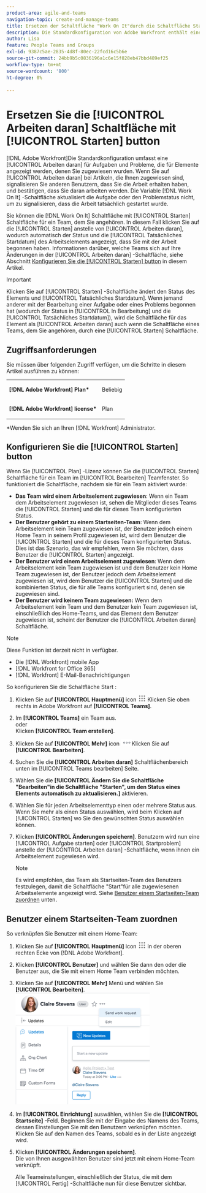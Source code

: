 ```yaml
---
product-area: agile-and-teams
navigation-topic: create-and-manage-teams
title: Ersetzen der Schaltfläche "Work On It"durch die Schaltfläche Start
description: Die Standardkonfiguration von Adobe Workfront enthält eine Schaltfläche "Bearbeiten", die Aufgaben und Probleme enthält, die für Elemente angezeigt werden, denen Sie zugewiesen wurden.
author: Lisa
feature: People Teams and Groups
exl-id: 9387c5ae-2835-4d8f-80ec-22fcd16c5b6e
source-git-commit: 24bb9b5c0836196a1c6e15f828eb47bbd489ef25
workflow-type: tm+mt
source-wordcount: '800'
ht-degree: 0%

---
```


# Ersetzen Sie die [!UICONTROL Arbeiten daran] Schaltfläche mit [!UICONTROL Starten] button

[!DNL Adobe Workfront]Die Standardkonfiguration umfasst eine [!UICONTROL Arbeiten daran] für Aufgaben und Probleme, die für Elemente angezeigt werden, denen Sie zugewiesen wurden. Wenn Sie auf [!UICONTROL Arbeiten daran] bei Artikeln, die Ihnen zugewiesen sind, signalisieren Sie anderen Benutzern, dass Sie die Arbeit erhalten haben, und bestätigen, dass Sie daran arbeiten werden. Die Variable [!DNL Work On It] -Schaltfläche aktualisiert die Aufgabe oder den Problemstatus nicht, um zu signalisieren, dass die Arbeit tatsächlich gestartet wurde.

Sie können die [!DNL Work On It] Schaltfläche mit [!UICONTROL Starten] Schaltfläche für ein Team, dem Sie angehören. In diesem Fall klicken Sie auf die [!UICONTROL Starten] anstelle von [!UICONTROL Arbeiten daran], wodurch automatisch der Status und die [!UICONTROL Tatsächliches Startdatum] des Arbeitselements angezeigt, dass Sie mit der Arbeit begonnen haben. Informationen darüber, welche Teams sich auf Ihre Änderungen in der [!UICONTROL Arbeiten daran] -Schaltfläche, siehe Abschnitt [Konfigurieren Sie die [!UICONTROL Starten] button](#configure-the-uicontrol-start-button) in diesem Artikel.

>[!IMPORTANT]
>
>Klicken Sie auf [!UICONTROL Starten] -Schaltfläche ändert den Status des Elements und [!UICONTROL Tatsächliches Startdatum]. Wenn jemand anderer mit der Bearbeitung einer Aufgabe oder eines Problems begonnen hat (wodurch der Status in [!UICONTROL In Bearbeitung] und die [!UICONTROL Tatsächliches Startdatum]), wird die Schaltfläche für das Element als [!UICONTROL Arbeiten daran] auch wenn die Schaltfläche eines Teams, dem Sie angehören, durch eine [!UICONTROL Starten] Schaltfläche.

## Zugriffsanforderungen

Sie müssen über folgenden Zugriff verfügen, um die Schritte in diesem Artikel ausführen zu können:

<table style="table-layout:auto"> 
 <col> 
 </col> 
 <col> 
 </col> 
 <tbody> 
  <tr> 
   <td role="rowheader"><strong>[!DNL Adobe Workfront] Plan*</strong></td> 
   <td> <p>Beliebig</p> </td> 
  </tr> 
  <tr> 
   <td role="rowheader"><strong>[!DNL Adobe Workfront] license*</strong></td> 
   <td> <p>Plan</p> </td> 
  </tr> 
 </tbody> 
</table>

&#42;Wenden Sie sich an Ihren [!DNL Workfront] Administrator.

## Konfigurieren Sie die [!UICONTROL Starten] button

Wenn Sie [!UICONTROL Plan] -Lizenz können Sie die [!UICONTROL Starten] Schaltfläche für ein Team im [!UICONTROL Bearbeiten] Teamfenster. So funktioniert die Schaltfläche, nachdem sie für ein Team aktiviert wurde:

* **Das Team wird einem Arbeitselement zugewiesen**: Wenn ein Team dem Arbeitselement zugewiesen ist, sehen die Mitglieder dieses Teams die [!UICONTROL Starten] und die für dieses Team konfigurierten Status.
* **Der Benutzer gehört zu einem Startseiten-Team**: Wenn dem Arbeitselement kein Team zugewiesen ist, der Benutzer jedoch einem Home Team in seinem Profil zugewiesen ist, wird dem Benutzer die [!UICONTROL Starten] und die für dieses Team konfigurierten Status. Dies ist das Szenario, das wir empfehlen, wenn Sie möchten, dass Benutzer die [!UICONTROL Starten] angezeigt.
* **Der Benutzer wird einem Arbeitselement zugewiesen**: Wenn dem Arbeitselement kein Team zugewiesen ist und dem Benutzer kein Home Team zugewiesen ist, der Benutzer jedoch dem Arbeitselement zugewiesen ist, wird dem Benutzer die [!UICONTROL Starten] und die kombinierten Status, die für alle Teams konfiguriert sind, denen sie zugewiesen sind.
* **Der Benutzer wird keinem Team zugewiesen:** Wenn dem Arbeitselement kein Team und dem Benutzer kein Team zugewiesen ist, einschließlich des Home-Teams, und das Element dem Benutzer zugewiesen ist, scheint der Benutzer die [!UICONTROL Arbeiten daran] Schaltfläche.

>[!NOTE]
>
>Diese Funktion ist derzeit nicht in verfügbar.
>
>* Die [!DNL Workfront] mobile App
>* [!DNL Workfront for Office 365]
>* [!DNL Workfront] E-Mail-Benachrichtigungen
>


So konfigurieren Sie die Schaltfläche Start :

1. Klicken Sie auf **[!UICONTROL Hauptmenü]** icon ![](assets/main-menu-icon.png) Klicken Sie oben rechts in Adobe Workfront auf **[!UICONTROL Teams]**.

1. Im **[!UICONTROL Teams]** ein Team aus.\
   oder\
   Klicken **[!UICONTROL Team erstellen]**.

1. Klicken Sie auf **[!UICONTROL Mehr]** icon ![](assets/more-icon.png)Klicken Sie auf **[!UICONTROL Bearbeiten]**.

1. Suchen Sie die **[!UICONTROL Arbeiten daran]** Schaltflächenbereich unten im [!UICONTROL Teams bearbeiten] Seite.
1. Wählen Sie die **[!UICONTROL Ändern Sie die Schaltfläche &quot;Bearbeiten&quot;in die Schaltfläche &quot;Starten&quot;, um den Status eines Elements automatisch zu aktualisieren.]** aktivieren.
1. Wählen Sie für jeden Arbeitselementtyp einen oder mehrere Status aus. Wenn Sie mehr als einen Status auswählen, wird beim Klicken auf [!UICONTROL Starten] wo Sie den gewünschten Status auswählen können.
1. Klicken **[!UICONTROL Änderungen speichern]**. Benutzern wird nun eine [!UICONTROL Aufgabe starten] oder [!UICONTROL Startproblem] anstelle der [!UICONTROL Arbeiten daran] -Schaltfläche, wenn ihnen ein Arbeitselement zugewiesen wird.

   >[!NOTE]
   >
   >Es wird empfohlen, das Team als Startseiten-Team des Benutzers festzulegen, damit die Schaltfläche &quot;Start&quot;für alle zugewiesenen Arbeitselemente angezeigt wird. Siehe [Benutzer einem Startseiten-Team zuordnen](#associate-users-with-a-home-team) unten.

## Benutzer einem Startseiten-Team zuordnen

So verknüpfen Sie Benutzer mit einem Home-Team:

1. Klicken Sie auf **[!UICONTROL Hauptmenü]** icon ![](assets/main-menu-icon.png) in der oberen rechten Ecke von [!DNL Adobe Workfront].

1. Klicken **[!UICONTROL Benutzer]** und wählen Sie dann den oder die Benutzer aus, die Sie mit einem Home Team verbinden möchten.
1. Klicken Sie auf **[!UICONTROL Mehr]** Menü und wählen Sie **[!UICONTROL Bearbeiten]**.\
   ![](assets/user-settings-nwe-350x291.png)

1. Im **[!UICONTROL Einrichtung]** auswählen, wählen Sie die **[!UICONTROL Startseite]** -Feld. Beginnen Sie mit der Eingabe des Namens des Teams, dessen Einstellungen Sie mit den Benutzern verknüpfen möchten. Klicken Sie auf den Namen des Teams, sobald es in der Liste angezeigt wird.

1. Klicken **[!UICONTROL Änderungen speichern]**.\
   Die von Ihnen ausgewählten Benutzer sind jetzt mit einem Home-Team verknüpft.

   Alle Teameinstellungen, einschließlich der Status, die mit dem [!UICONTROL Fertig] -Schaltfläche nun für diese Benutzer sichtbar.

